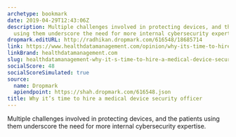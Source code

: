 ```yaml
---
archetype: bookmark
date: 2019-04-29T12:43:06Z
description: Multiple challenges involved in protecting devices, and the patients
  using them underscore the need for more internal cybersecurity expertise.
dropmark.editURL: http://radhikan.dropmark.com/616548/18685714
link: https://www.healthdatamanagement.com/opinion/why-its-time-to-hire-a-medical-device-security-officer
linkBrand: healthdatamanagement.com
slug: healthdatamanagement-why-it-s-time-to-hire-a-medical-device-security-officer
socialScore: 48
socialScoreSimulated: true
source:
  name: Dropmark
  apiendpoint: https://shah.dropmark.com/616548.json
title: Why it’s time to hire a medical device security officer
---
```

Multiple challenges involved in protecting devices, and the patients using them underscore the need for more internal cybersecurity expertise.